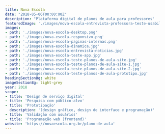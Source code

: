```yaml
---
title: Nova Escola
date: "2018-05-06T00:00:00Z"
description: "Plataforma digital de planos de aula para professores"
featuredImage: './images/nova-escola-entrevista-professora-teste-usabilidade.jpg'
images:
- path: './images/nova-escola-desktop.png'
- path: './images/nova-escola-responsivo.png'
- path: './images/nova-escola-paginas-internas.png'
- path: './images/nova-escola-dinamica.jpg'
- path: './images/nova-escola-entrevista-noticias.jpg'
- path: './images/nova-escola-teste-app.jpg'
- path: './images/nova-escola-teste-planos-de-aula-site.jpg'
- path: './images/nova-escola-teste-planos-de-aula-site-1.jpg'
- path: './images/nova-escola-teste-planos-de-aula-site-2.jpg'
- path: './images/nova-escola-teste-planos-de-aula-prototipo.jpg'
headingSectionBg: white
imageSectionBg: light-grey
year: 2018
scope:
- title: 'Design de serviço digital'
- title: 'Pesquisa com público-alvo'
- title: 'Prototipação'
  description: '(design gráfico, design de interface e programação)'
- title: 'Validação com usuários'
- title: 'Programação web (frontend)'
website: 'https://novaescola.org.br/plano-de-aula'
---
```

